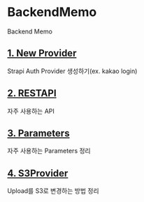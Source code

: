 # BackendMemo

Backend Memo

## [1. New Provider](https://github.com/Kir93/BackendMemo/blob/master/Memos/NewProvider.md)

Strapi Auth Provider 생성하기(ex. kakao login)

## [2. RESTAPI](https://github.com/Kir93/BackendMemo/blob/master/Memos/RESTAPI.md)

자주 사용하는 API

## [3. Parameters](https://github.com/Kir93/BackendMemo/blob/master/Memos/Parameters.md)

자주 사용하는 Parameters 정리

## [4. S3Provider](https://github.com/Kir93/StrapiMemo/blob/master/S3Provider.md)

Upload를 S3로 변경하는 방법 정리

